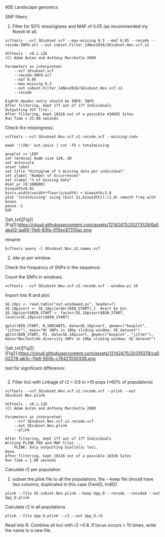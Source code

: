 #SE Landscape genomics



SNP filters: 

1. Filter for 50% missingness and MAF of 0.05 (as recommended my Roesti et al). 

```
vcftools --vcf SEsubset.vcf --max-missing 0.5 --maf 0.05 --recode --recode-INFO-all --out subset.Filter_14Nov2016/SEsubset.Nov.vcf.s2

VCFtools - v0.1.12b
(C) Adam Auton and Anthony Marcketta 2009

Parameters as interpreted:
	--vcf SEsubset.vcf
	--recode-INFO-all
	--maf 0.05
	--max-missing 0.5
	--out subset.Filter_14Nov2016/SEsubset.Nov.vcf.s2
	--recode

Eighth Header entry should be INFO: INFO    
After filtering, kept 177 out of 177 Individuals
Outputting VCF file...
After filtering, kept 10326 out of a possible 410602 Sites
Run Time = 25.00 seconds

```

Check the missingness: 

```
vcftools --vcf SEsubset.Nov.vcf.s2.recode.vcf --missing-indv

mawk '!/IN/' out.imiss | cut -f5 > totalmissing

gnuplot << \EOF 
set terminal dumb size 120, 30
set autoscale 
unset label
set title "Histogram of % missing data per individual"
set ylabel "Number of Occurrences"
set xlabel "% of missing data"
#set yr [0:100000]
binwidth=0.01
bin(x,width)=width*floor(x/width) + binwidth/2.0
plot 'totalmissing' using (bin( $1,binwidth)):(1.0) smooth freq with boxes
pause -1
EOF

```

![alt_txt][Fig1]
[Fig1]:https://cloud.githubusercontent.com/assets/12142475/20273129/6a5aba12-aa90-11e6-83fa-015ec87310ac.png


rename
```
bcftools query -l SEsubset.Nov.s2.names.vcf
```


2. site-pi per window

Check the frequency of SNPs in the sequence: 

Count the SNPs in windows. 
```
vcftools --vcf SEsubset.Nov.vcf.s2.recode.vcf --window-pi 10
```

Import into R and plot: 
```
SE.10pi <- read.table("out.windowed.pi", header=T)
SE.10pisort <- SE.10pi[order(BIN_START),]  #sort by bin
SE.10pisort$BIN_START <- factor(SE.10pisort$BIN_START, levels=SE.10pisort$BIN_START)

qplot(BIN_START, N_VARIANTS, data=SE.10pisort, geom=c("boxplot", "jitter"), main="Nr SNPs in 10bp sliding window: SE dataset")
qplot(BIN_START, PI, data=SE.10pisort, geom=c("boxplot", "jitter"), main="Nucleotide diversity SNPs in 10bp sliding window: SE dataset")
```

![alt_txt][Fig2]
[Fig2]:https://cloud.githubusercontent.com/assets/12142475/20315078/ca502278-ab5c-11e6-950b-c76421030338.png

test for significant difference: 

```

```


2. Filter loci with Linkage of r2 > 0.8 in >10 pops (>60% of populations)
```
vcftools --vcf SEsubset.Nov.vcf.s2.recode.vcf --plink --out SEsubset.Nov.plink

VCFtools - v0.1.12b
(C) Adam Auton and Anthony Marcketta 2009

Parameters as interpreted:
	--vcf SEsubset.Nov.vcf.s2.recode.vcf
	--out SEsubset.Nov.plink
	--plink

After filtering, kept 177 out of 177 Individuals
Writing PLINK PED and MAP files ... 
	PLINK: Only outputting biallelic loci.
Done.
After filtering, kept 10326 out of a possible 10326 Sites
Run Time = 1.00 seconds

```




Calculate r2 per population

1. subset the plink file to all the populations. the --keep file should have two columns, duplicated in this case (FamID, IndID)
```
plink --file SE.subset.Nov.plink --keep Upp_O --recode --recodeA --out Upp_O.plink

```

Calculate r2 in all populations
```
plink --file Upp_O.plink --r2 --out Upp_O.ld
```

Read into R. Combine all loci with r2 >0.8. If locus occurs > 10 times, write the name to a new file. 
```

```




